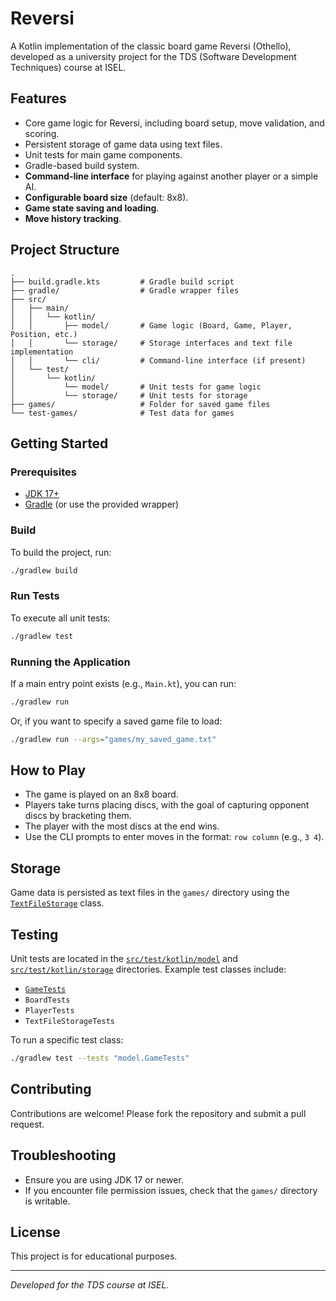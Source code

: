 # Reversi

A Kotlin implementation of the classic board game Reversi (Othello), developed as a university project for the TDS (Software Development Techniques) course at ISEL.

## Features

- Core game logic for Reversi, including board setup, move validation, and scoring.
- Persistent storage of game data using text files.
- Unit tests for main game components.
- Gradle-based build system.
- **Command-line interface** for playing against another player or a simple AI.
- **Configurable board size** (default: 8x8).
- **Game state saving and loading**.
- **Move history tracking**.

## Project Structure

```
.
├── build.gradle.kts         # Gradle build script
├── gradle/                  # Gradle wrapper files
├── src/
│   ├── main/
│   │   └── kotlin/
│   │       ├── model/       # Game logic (Board, Game, Player, Position, etc.)
│   │       └── storage/     # Storage interfaces and text file implementation
│   │       └── cli/         # Command-line interface (if present)
│   └── test/
│       └── kotlin/
│           └── model/       # Unit tests for game logic
│           └── storage/     # Unit tests for storage
├── games/                   # Folder for saved game files
└── test-games/              # Test data for games
```

## Getting Started

### Prerequisites

- [JDK 17+](https://adoptopenjdk.net/)
- [Gradle](https://gradle.org/) (or use the provided wrapper)

### Build

To build the project, run:

```sh
./gradlew build
```

### Run Tests

To execute all unit tests:

```sh
./gradlew test
```

### Running the Application

If a main entry point exists (e.g., `Main.kt`), you can run:

```sh
./gradlew run
```

Or, if you want to specify a saved game file to load:

```sh
./gradlew run --args="games/my_saved_game.txt"
```

## How to Play

- The game is played on an 8x8 board.
- Players take turns placing discs, with the goal of capturing opponent discs by bracketing them.
- The player with the most discs at the end wins.
- Use the CLI prompts to enter moves in the format: `row column` (e.g., `3 4`).

## Storage

Game data is persisted as text files in the `games/` directory using the [`TextFileStorage`](src/main/kotlin/storage/TextFileStorage.kt) class.

## Testing

Unit tests are located in the [`src/test/kotlin/model`](src/test/kotlin/model) and [`src/test/kotlin/storage`](src/test/kotlin/storage) directories. Example test classes include:

- [`GameTests`](src/test/kotlin/model/GameTests.kt)
- `BoardTests`
- `PlayerTests`
- `TextFileStorageTests`

To run a specific test class:

```sh
./gradlew test --tests "model.GameTests"
```

## Contributing

Contributions are welcome! Please fork the repository and submit a pull request.

## Troubleshooting

- Ensure you are using JDK 17 or newer.
- If you encounter file permission issues, check that the `games/` directory is writable.

## License

This project is for educational purposes.

---

*Developed for the TDS course at ISEL.*
